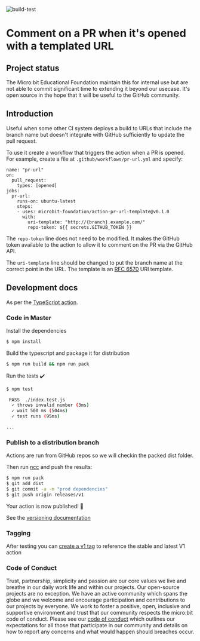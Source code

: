 ![build-test](https://github.com/microbit-foundation/action-pr-url-template/workflows/build-test/badge.svg)

# Comment on a PR when it's opened with a templated URL

## Project status

The Micro:bit Educational Foundation maintain this for internal use but are not able to commit significant time to extending it beyond our usecase. It's open source in the hope that it will be useful to the GitHub community.

## Introduction

Useful when some other CI system deploys a build to URLs that include the 
branch name but doesn't integrate with GitHub sufficiently to update the 
pull request.

To use it create a workflow that triggers the action when a PR is opened. For example, create a file at `.github/workflows/pr-url.yml` and specify:

```
name: "pr-url"
on:
  pull_request:
    types: [opened]
jobs:
  pr-url:
    runs-on: ubuntu-latest
    steps:
    - uses: microbit-foundation/action-pr-url-template@v0.1.0
      with:
        uri-template: "http://{branch}.example.com/"
        repo-token: ${{ secrets.GITHUB_TOKEN }}
```

The `repo-token` line does not need to be modified. It makes the GitHub token available to the action to allow it to comment on the PR via the GitHub API.

The `uri-template` line should be changed to put the branch name at the correct point in the URL. The template is an [RFC 6570](https://tools.ietf.org/html/rfc6570) URI template.

## Development docs

As per the [TypeScript action](https://github.com/actions/typescript-action/).

### Code in Master

Install the dependencies

```bash
$ npm install
```

Build the typescript and package it for distribution

```bash
$ npm run build && npm run pack
```

Run the tests :heavy_check_mark:

```bash
$ npm test

 PASS  ./index.test.js
  ✓ throws invalid number (3ms)
  ✓ wait 500 ms (504ms)
  ✓ test runs (95ms)

...
```

### Publish to a distribution branch

Actions are run from GitHub repos so we will checkin the packed dist folder.

Then run [ncc](https://github.com/zeit/ncc) and push the results:

```bash
$ npm run pack
$ git add dist
$ git commit -a -m "prod dependencies"
$ git push origin releases/v1
```

Your action is now published! :rocket:

See the [versioning documentation](https://github.com/actions/toolkit/blob/master/docs/action-versioning.md)

### Tagging

After testing you can [create a v1 tag](https://github.com/actions/toolkit/blob/master/docs/action-versioning.md) to reference the stable and latest V1 action

### Code of Conduct

Trust, partnership, simplicity and passion are our core values we live and breathe in our daily work life and within our projects. Our open-source projects are no exception. We have an active community which spans the globe and we welcome and encourage participation and contributions to our projects by everyone. We work to foster a positive, open, inclusive and supportive environment and trust that our community respects the micro:bit code of conduct. Please see our [code of conduct](https://microbit.org/safeguarding/) which outlines our expectations for all those that participate in our community and details on how to report any concerns and what would happen should breaches occur.
